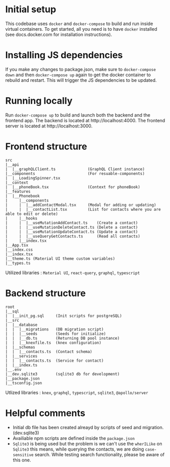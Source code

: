 # Initial setup

This codebase uses `docker` and `docker-compose` to build and run inside virtual
containers. To get started, all you need is to have `docker` installed (see
docs.docker.com for installation instructions).

# Installing JS dependencies

If you make any changes to package.json, make sure to `docker-compose down` and then
`docker-compose up` again to get the docker container to rebuild and restart. This will
trigger the JS dependencies to be updated.

# Running locally

Run `docker-compose up` to build and launch both the backend and the frontend app. The backend is located at http://localhost:4000. The frontend server is located at http://localhost:3000.

# Frontend structure

```
src
|__api
|  |__graphQLClient.ts              (GraphQL Client instance)
|__components                       (For resuable-components)
|  |__LoadingSpinner.tsx
|__context
|  |__phoneBook.tsx                 (Context for phoneBook)
|__features
|  |__Phonebook
|     |__components
|     |  |__addContactModal.tsx     (Modal for adding or updating)
|     |  |__contactList.tsx         (List for contacts where you are able to edit or delete)
|     |__hooks
|     |  |__useMutationAddContact.ts    (Create a contact)
|     |  |__useMutationDeleteContact.ts (Delete a contact)
|     |  |__useMutationUpdateContact.ts (Update a contact)
|     |  |__useQueryGetContacts.ts      (Read all contacts)
|     |__index.tsx
|__App.tsx
|__index.css
|__index.tsx
|__theme.ts (Material UI theme custom variables)
|__types.ts
```

Utilized libraries : `Material UI`, `react-query`, `graphql`, `typescript`

# Backend structure

```
root
|__sql
|  |__init_pg.sql     (Init scripts for postgreSQL)
|__src
|  |__database
|  |  |__migrations   (DB migration script)
|  |  |__seeds        (Seeds for initialize)
|  |  |__db.ts        (Returning DB pool instance)
|  |  |__knexfile.ts  (knex configuration)
|  |__schemas
|  |  |__contacts.ts  (Contact schema)
|  |__services
|  |  |__contacts.ts  (Service for contact)
|  |__index.ts
|__.env
|__dev.sqlite3        (sqlite3 db for development)
|__package.json
|__tsconfig.json
```

Utlized libraries : `knex`, `graphql`, `typescript`, `sqlite3`, `@apollo/server`

# Helpful comments

- Initial db file has been created alreayd by scripts of seed and migration. (dev.sqlite3)
- Availiable npm scripts are defined inside the `package.json`
- `Sqlite3` is being used but the problem is we can't use the `wherILike` on `Sqlite3` this means, while querying the contacts, we are doing `case-sensitive` search. While testing search functionality, please be aware of this one.
